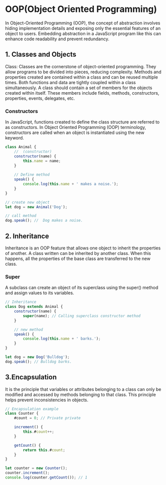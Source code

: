 # OOP(Object Oriented Programming)
In Object-Oriented Programming (OOP), the concept of abstraction involves hiding implementation details and exposing only the essential features of an object to users. Embedding abstraction in a JavaScript program like this can enhance code readability and prevent redundancy.

## 1. Classes and Objects

Class: Classes are the cornerstone of object-oriented programming. They allow programs to be divided into pieces, reducing complexity. Methods and properties created are contained within a class and can be reused multiple times. Both functions and data are tightly coupled within a class simultaneously. A class should contain a set of members for the objects created within itself. These members include fields, methods, constructors, properties, events, delegates, etc.

### Constructors
In JavaScript, functions created to define the class structure are referred to as constructors. In Object Oriented Programming (OOP) terminology, constructors are called when an object is instantiated using the new keyword.

```javascript
class Animal {
    //  (constructor) 
    constructor(name) {
        this.name = name;
    }
    
    // Define method
    speak() {
        console.log(this.name + ' makes a noise.');
    }
}

// create new object
let dog = new Animal('Dog');

// call method
dog.speak(); //  Dog makes a noise.
```

## 2. Inheritance

Inheritance is an OOP feature that allows one object to inherit the properties of another. A class written can be inherited by another class. When this happens, all the properties of the base class are transferred to the new class.

### Super
A subclass can create an object of its superclass using the super() method and assign values to its variables.

```javascript
// Inheritance
class Dog extends Animal {
    constructor(name) {
        super(name); // Calling superclass constructor method
    }

    // new method
    speak() {
        console.log(this.name + ' barks.');
    }
}

let dog = new Dog('Bulldog');
dog.speak(); // Bulldog barks.
```

## 3.Encapsulation
It is the principle that variables or attributes belonging to a class can only be modified and accessed by methods belonging to that class. This principle helps prevent inconsistencies in objects.

```javascript
// Encapsulation example
class Counter {
    #count = 0; // Private private

    increment() {
        this.#count++;
    }

    getCount() {
        return this.#count;
    }
}

let counter = new Counter();
counter.increment();
console.log(counter.getCount()); // 1
```
